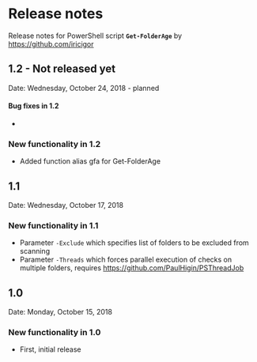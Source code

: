 # Release notes

Release notes for PowerShell script **`Get-FolderAge`** by https://github.com/iricigor

## 1.2 - Not released yet

Date: Wednesday, October 24, 2018 - planned

#### Bug fixes in 1.2

- 

### New functionality in 1.2

- Added function alias gfa for Get-FolderAge

## 1.1

Date: Wednesday, October 17, 2018

### New functionality in 1.1

- Parameter `-Exclude` which specifies list of folders to be excluded from scanning
- Parameter `-Threads` which forces parallel execution of checks on multiple folders, requires https://github.com/PaulHigin/PSThreadJob

## 1.0

Date: Monday, October 15, 2018

### New functionality in 1.0

- First, initial release
